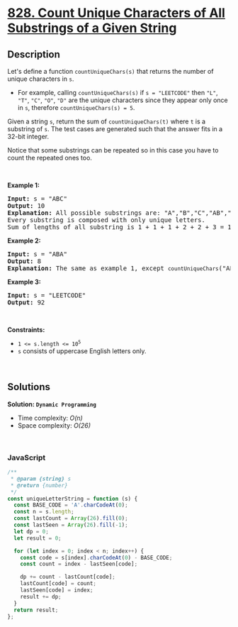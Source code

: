 # [828. Count Unique Characters of All Substrings of a Given String](https://leetcode.com/problems/count-unique-characters-of-all-substrings-of-a-given-string)

## Description

<div class="elfjS" data-track-load="description_content"><p>Let's define a function <code>countUniqueChars(s)</code> that returns the number of unique characters in&nbsp;<code>s</code>.</p>

<ul>
	<li>For example, calling <code>countUniqueChars(s)</code> if <code>s = "LEETCODE"</code> then <code>"L"</code>, <code>"T"</code>, <code>"C"</code>, <code>"O"</code>, <code>"D"</code> are the unique characters since they appear only once in <code>s</code>, therefore <code>countUniqueChars(s) = 5</code>.</li>
</ul>

<p>Given a string <code>s</code>, return the sum of <code>countUniqueChars(t)</code> where <code>t</code> is a substring of <code>s</code>. The test cases are generated such that the answer fits in a 32-bit integer.</p>

<p>Notice that some substrings can be repeated so in this case you have to count the repeated ones too.</p>

<p>&nbsp;</p>
<p><strong class="example">Example 1:</strong></p>

<pre><strong>Input:</strong> s = "ABC"
<strong>Output:</strong> 10
<strong>Explanation: </strong>All possible substrings are: "A","B","C","AB","BC" and "ABC".
Every substring is composed with only unique letters.
Sum of lengths of all substring is 1 + 1 + 1 + 2 + 2 + 3 = 10
</pre>

<p><strong class="example">Example 2:</strong></p>

<pre><strong>Input:</strong> s = "ABA"
<strong>Output:</strong> 8
<strong>Explanation: </strong>The same as example 1, except <code>countUniqueChars</code>("ABA") = 1.
</pre>

<p><strong class="example">Example 3:</strong></p>

<pre><strong>Input:</strong> s = "LEETCODE"
<strong>Output:</strong> 92
</pre>

<p>&nbsp;</p>
<p><strong>Constraints:</strong></p>

<ul>
	<li><code>1 &lt;= s.length &lt;= 10<sup>5</sup></code></li>
	<li><code>s</code> consists of uppercase English letters only.</li>
</ul>
</div>

<p>&nbsp;</p>

## Solutions

**Solution: `Dynamic Programming`**

- Time complexity: <em>O(n)</em>
- Space complexity: <em>O(26)</em>

<p>&nbsp;</p>

### **JavaScript**

```js
/**
 * @param {string} s
 * @return {number}
 */
const uniqueLetterString = function (s) {
  const BASE_CODE = 'A'.charCodeAt(0);
  const n = s.length;
  const lastCount = Array(26).fill(0);
  const lastSeen = Array(26).fill(-1);
  let dp = 0;
  let result = 0;

  for (let index = 0; index < n; index++) {
    const code = s[index].charCodeAt(0) - BASE_CODE;
    const count = index - lastSeen[code];

    dp += count - lastCount[code];
    lastCount[code] = count;
    lastSeen[code] = index;
    result += dp;
  }
  return result;
};
```
